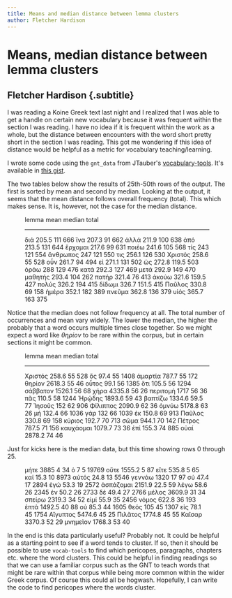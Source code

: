 ```yaml
---
title: Means and median distance between lemma clusters
author: Fletcher Hardison
---
```


# Means, median distance between lemma clusters

## Fletcher Hardison {.subtitle}


I was reading a Koine Greek text last night and I realized that I was able to get a handle on certain new vocabulary because it was frequent within the section I was reading. I have no idea if it is frequent within the work as a whole, but the distance between encounters with the word short pretty short in the section I was reading. This got me wondering if this idea of distance would be helpful as a metric for vocabulary teaching/learning.

I wrote some code using the `gnt_data` from JTauber's [vocabulary-tools](https://github.com/jtauber/vocabulary-tools). It's available in [this gist](https://gist.github.com/fhardison/c12e0e04b4163b7c5d5d6e78ddd06d97).

The two tables below show the results of 25th-50th rows of the output. The first is sorted by mean and second by median. Looking at the output, it seems that the mean distance follows overall frequency (total). This which makes sense. It is, however, not the case for the median distance.

<figure>


lemma       mean    median    total
--------  ------  --------  -------
διά        205.5     111        666
ἵνα        207.3      91        662
ἀλλά       211.9     100        638
ἀπό        213.5     131        644
ἔρχομαι    217.6      99        631
ποιέω      241.6     105        568
τίς        243       121        554
ἄνθρωπος   247       121        550
τις        256.1     126        530
Χριστός    258.6      55        528
οὖν        261.7      94        494
εἰ         271.1     131        502
ὡς         272.8     119.5      503
ὁράω       288       129        476
κατά       292.3     127        469
μετά       292.9     149        470
μαθητής    293.4     104        262
πατήρ      321.4      76        413
ἀκούω      321.6     159.5      427
πολύς      326.2     194        415
δίδωμι     326.7     151.5      415
Παῦλος     330.8      69        158
ἡμέρα      352.1     182        389
πνεῦμα     362.8     136        379
υἱός       365.7     163        375

</figure>


Notice that the median does not follow frequency at all. The total number of occurrences and mean vary widely. The lower the median, the higher the probably that a word occurs multiple times close together. So we might expect a word like _θηρίον_ to be rare within the corpus, but in certain sections it might be common. 

<figure>


lemma        mean    median    total
---------  ------  --------  -------
Χριστός     258.6      55        528
ὅς           97.4      55       1408
ἁμαρτία     787.7      55        172
θηρίον     2618.3      55         46
οὗτος        99.1      56       1385
ὅτι         105.5      56       1294
σάββατον   1526.1      56         68
χήρα       4335.8      56         26
περιτομή   1717        56         36
πᾶς         110.5      58       1244
Ἡρῴδης     1893.6      59         43
βαπτίζω    1334.6      59.5       77
Ἰησοῦς      152        62        906
Φίλιππος   2090.9      62         36
ὀμνύω      5178.8      63         26
μή          132.4      66       1036
γάρ         132        66       1039
ἐκ          150.8      69        913
Παῦλος      330.8      69        158
κύριος      192.7      70        713
σῶμα        944.1      70        142
Πέτρος      787.5      71        156
καυχάομαι  1079.7      73         36
ἐπί         155.3      74        885
οὐαί       2878.2      74         46

</figure>

Just for kicks here is the median data, but this time showing rows 0 through 25. 

<figure>

μήτε       3885         4         34
ὁ             7         5      19769
οὔτε       1555.2       5         87
εἴτε        535.8       5         65
καί          15.3      10       8973
αὐτός        24.8      13       5546
γεννάω     1320        17         97
σύ           47.4      17       2894
ἐγώ          53.3      19       2572
ἀσπάζομαι  2151.9      22.5       59
λέγω         58.6      26       2345
ἐν           50.2      26       2733
δέ           49.4      27       2766
μέλος      3609.9      31         34
σπείρω     2319.3      34         52
εἰμί         55.9      35       2456
νόμος       622.8      36        193
ἑπτά       1492.5      40         88
οὐ           85.3      44       1605
θεός        105        45       1307
εἰς          78.1      45       1754
Αἴγυπτος   5474.6      45         25
Πιλᾶτος    1774.8      45         55
Καῖσαρ     3370.3      52         29
μνημεῖον   1768.3      53         40

</figure>


In the end is this data particularly useful? Probably not. It could be helpful as a starting point to see if a word tends to cluster. If so, then it should be possible to use `vocab-tools` to find which pericopes, paragraphs, chapters etc. where the word clusters. This could be helpful in finding readings so that we can use a familiar corpus such as the GNT to teach words that might be rare within that corpus while being more common within the wider Greek corpus. Of course this could all be hogwash. Hopefully, I can write the code to find pericopes where the words cluster.